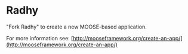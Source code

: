 Radhy
=====

"Fork Radhy" to create a new MOOSE-based application.

For more information see: [http://mooseframework.org/create-an-app/](http://mooseframework.org/create-an-app/)
